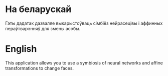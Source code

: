 # На беларускай
Гэты дадатак дазваляе выкарыстоўваць сімбіёз нейрасецівы і аффинных пераўтварэнняў для змены асобы.

# English
This application allows you to use a symbiosis of neural networks and affine transformations to change faces.